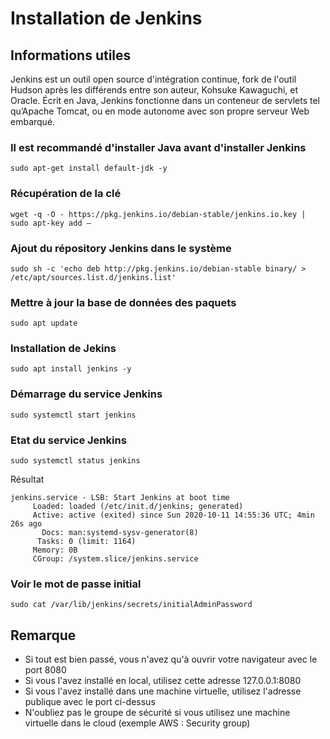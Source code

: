# Installation de Jenkins

## Informations utiles
Jenkins est un outil open source d'intégration continue, fork de l'outil Hudson après les différends entre son auteur, Kohsuke Kawaguchi, et Oracle. Écrit en Java, Jenkins fonctionne dans un conteneur de servlets tel qu’Apache Tomcat, ou en mode autonome avec son propre serveur Web embarqué.

### Il est recommandé d'installer Java avant d'installer Jenkins

```
sudo apt-get install default-jdk -y
```
### Récupération de la clé
```
wget -q -O - https://pkg.jenkins.io/debian-stable/jenkins.io.key | sudo apt-key add –
```

### Ajout du répository Jenkins dans le système
```
sudo sh -c 'echo deb http://pkg.jenkins.io/debian-stable binary/ > /etc/apt/sources.list.d/jenkins.list'
```
### Mettre à jour la base de données des paquets
```
sudo apt update
```

### Installation de Jekins
```
sudo apt install jenkins -y
```

### Démarrage du service Jenkins
```
sudo systemctl start jenkins
```

### Etat du service Jenkins
```
sudo systemctl status jenkins
```
Résultat
```
jenkins.service - LSB: Start Jenkins at boot time
     Loaded: loaded (/etc/init.d/jenkins; generated)
     Active: active (exited) since Sun 2020-10-11 14:55:36 UTC; 4min 26s ago
       Docs: man:systemd-sysv-generator(8)
      Tasks: 0 (limit: 1164)
     Memory: 0B
     CGroup: /system.slice/jenkins.service
```

### Voir le mot de passe initial
```
sudo cat /var/lib/jenkins/secrets/initialAdminPassword
```


## Remarque
* Si tout est bien passé, vous n'avez qu'à ouvrir votre navigateur avec le port 8080
* Si vous l'avez installé en local, utilisez cette adresse 127.0.0.1:8080
* Si vous l'avez installé dans une machine virtuelle, utilisez l'adresse publique avec le port ci-dessus
* N'oubliez pas le groupe de sécurité si vous utilisez une machine virtuelle dans le cloud (exemple AWS : Security group)



